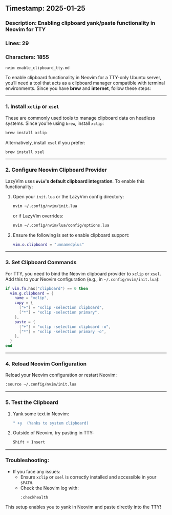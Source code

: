 ## Timestamp: 2025-01-25  
### Description: Enabling clipboard yank/paste functionality in Neovim for TTY  
### Lines: 29  
### Characters: 1855  
```bash
nvim enable_clipboard_tty.md
```

To enable clipboard functionality in Neovim for a TTY-only Ubuntu server, you’ll need a tool that acts as a clipboard manager compatible with terminal environments. Since you have **brew** and **internet**, follow these steps:

---

### 1. **Install `xclip` or `xsel`**
These are commonly used tools to manage clipboard data on headless systems. Since you're using `brew`, install `xclip`:

```bash
brew install xclip
```

Alternatively, install `xsel` if you prefer:

```bash
brew install xsel
```

---

### 2. **Configure Neovim Clipboard Provider**
LazyVim uses **`nvim`'s default clipboard integration**. To enable this functionality:

1. Open your `init.lua` or the LazyVim config directory:
   ```bash
   nvim ~/.config/nvim/init.lua
   ```
   or if LazyVim overrides:
   ```bash
   nvim ~/.config/nvim/lua/config/options.lua
   ```

2. Ensure the following is set to enable clipboard support:
   ```lua
   vim.o.clipboard = "unnamedplus"
   ```

---

### 3. **Set Clipboard Commands**
For TTY, you need to bind the Neovim clipboard provider to `xclip` or `xsel`. Add this to your Neovim configuration (e.g., in `~/.config/nvim/init.lua`):

```lua
if vim.fn.has("clipboard") == 0 then
  vim.g.clipboard = {
    name = "xclip",
    copy = {
      ["+"] = "xclip -selection clipboard",
      ["*"] = "xclip -selection primary",
    },
    paste = {
      ["+"] = "xclip -selection clipboard -o",
      ["*"] = "xclip -selection primary -o",
    },
  }
end
```

---

### 4. **Reload Neovim Configuration**
Reload your Neovim configuration or restart Neovim:
```bash
:source ~/.config/nvim/init.lua
```

---

### 5. **Test the Clipboard**
1. Yank some text in Neovim:
   ```bash
   " +y  (Yanks to system clipboard)
   ```
2. Outside of Neovim, try pasting in TTY:
   ```bash
   Shift + Insert
   ```

---

### Troubleshooting:
- If you face any issues:
  - Ensure `xclip` or `xsel` is correctly installed and accessible in your `$PATH`.
  - Check the Neovim log with:
    ```bash
    :checkhealth
    ```

This setup enables you to yank in Neovim and paste directly into the TTY!
